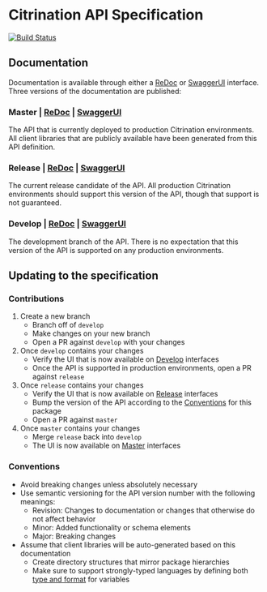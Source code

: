 # Citrination API Specification
[![Build Status](https://travis-ci.org/CitrineInformatics/api.svg?branch=master)](https://travis-ci.org/CitrineInformatics/api)

## Documentation

Documentation is available through either a [ReDoc](https://github.com/Rebilly/ReDoc) or [SwaggerUI](https://swagger.io/swagger-ui) interface. Three versions of the documentation are published:

### Master | [ReDoc](https://citrineinformatics.github.io/api) | [SwaggerUI](https://citrineinformatics.github.io/api/swagger-ui)

The API that is currently deployed to production Citrination environments. All client libraries that are publicly available have been generated from this API definition.

### Release | [ReDoc](https://citrineinformatics.github.io/api/preview/release) | [SwaggerUI](https://citrineinformatics.github.io/api/preview/release/swagger-ui)

The current release candidate of the API. All production Citrination environments should support this version of the API, though that support is not guaranteed.

### Develop | [ReDoc](https://citrineinformatics.github.io/api/preview/develop) | [SwaggerUI](https://citrineinformatics.github.io/api/preview/develop/swagger-ui)

The development branch of the API. There is no expectation that this version of the API is supported on any production environments.


## Updating to the specification

### Contributions

1. Create a new branch
    - Branch off of `develop`
    - Make changes on your new branch
    - Open a PR against `develop` with your changes
2. Once `develop` contains your changes
    - Verify the UI that is now available on [Develop](#develop) interfaces
    - Once the API is supported in production environments, open a PR against `release`
3. Once `release` contains your changes
    - Verify the UI that is now available on [Release](#release) interfaces
    - Bump the version of the API according to the [Conventions](#conventions) for this package
    - Open a PR against `master`
4. Once `master` contains your changes
    - Merge `release` back into `develop`
    - The UI is now available on [Master](#master) interfaces

### Conventions

* Avoid breaking changes unless absolutely necessary
* Use semantic versioning for the API version number with the following meanings:
    * Revision: Changes to documentation or changes that otherwise do not affect behavior
    * Minor: Added functionality or schema elements
    * Major: Breaking changes
* Assume that client libraries will be auto-generated based on this documentation
    * Create directory structures that mirror package hierarchies
    * Make sure to support strongly-typed languages by defining both [type and format](https://github.com/OAI/OpenAPI-Specification/blob/master/versions/3.0.1.md#dataTypes) for variables
